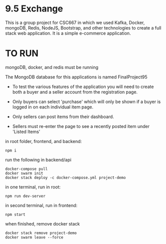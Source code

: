 # 9.5 Exchange
This is a group project for CSC667 in which we used Kafka, Docker, mongoDB, Redis, NodeJS, Bootstrap, and other technologies to create a full stack web application. It is a simple e-commerce application.

# TO RUN

mongoDB, docker, and redis must be running

The MongoDB database for this applications is named FinalProject95

* To test the various features of the application you will need to create both a buyer and a seller account 
  from the registration page.

* Only buyers can select 'purchase' which will only be shown if a buyer is logged in on each individual item page.
* Only sellers can post items from their dashboard.
* Sellers must re-enter the page to see a recently posted item under 'Listed Items'

in root folder, frontend, and backend:
```
npm i
```

run the following in backend/api
```
docker-compose pull
docker swarm init
docker stack deploy -c docker-compose.yml project-demo
```

in one terminal, run in root:
```
npm run dev-server
```

in second terminal, run in frontend:
```
npm start
```

when finished, remove docker stack
```
docker stack remove project-demo
docker swarm leave --force
```
